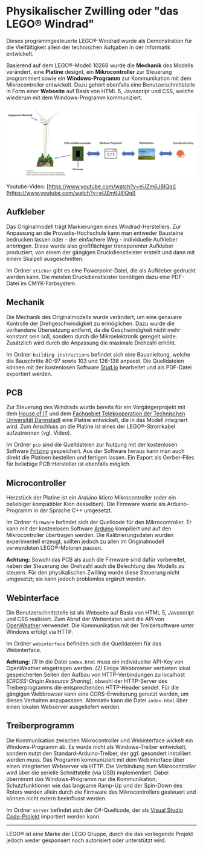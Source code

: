 # Physikalischer Zwilling oder "das LEGO® Windrad"

Dieses programmgesteuerte LEGO®-Windrad wurde als Demonstration für die Vielfältigkeit allein der technischen Aufgaben in der Informatik entwickelt.

Basierend auf dem LEGO®-Modell 10268 wurde die **Mechanik** des Modells verändert, eine **Platine** designt, ein **Mikrocontroller** zur Steuerung programmiert sowie ein **Windows-Programm** zur Kommunikation mit dem Mikrocontroller entwickelt. Dazu gehört ebenfalls eine Benutzerschnittstelle in Form einer **Webseite** auf Basis von HTML 5, Javascript und CSS, welche wiederum mit dem Windows-Programm kommuniziert.

![Architektur des physikalischen Zwillings](architecture.jpg "Architektur des physikalischen Zwillings")

Youtube-Video: [https://www.youtube.com/watch?v=eUZm6J8IQgI](https://www.youtube.com/watch?v=eUZm6J8IQgI)

## Aufkleber

Das Originalmodell trägt Markierungen eines Windrad-Herstellers. Zur Anpassung an die Provadis-Hochschule kann man entweder Bausteine bedrucken lassen oder - der einfachere Weg - individuelle Aufkleber anbringen. Diese wurde also großflächiger transparenter Aufkleber produziert, von einem der gängigen Druckdienstleister erstellt und dann mit einem Skalpell ausgeschnitten.

Im Ordner `sticker` gibt es eine Powerpoint-Datei, die als Aufkleber gedruckt werden kann. Die meisten Druckdienstleister benötigen dazu eine PDF-Datei im CMYK-Farbsystem.

## Mechanik

Die Mechanik des Originalmodells wurde verändert, um eine genauere Kontrolle der Drehgeschwindigkeit zu ermöglichen. Dazu wurde die vorhandene Übersetzung entfernt, da die Geschwindigkeit nicht mehr konstant sein soll, sondern durch die Mikroelektronik geregelt wirde. Zusätzlich wird durch die Anpassung die maximale Drehzahl erhöht.

Im Ordner `building instructions` befindet sich eine Bauanleitung, welche die Bauschritte 80-97 sowie 103 und 126-138 anpasst. Die Quelldateien können mit der kostenlosen Software [Stud.io](https://www.bricklink.com/v3/studio/download.page) bearbeitet und als PDF-Datei exportiert werden.

## PCB

Zur Steuerung des Windrads wurde bereits für ein Vorgängerprojekt mit dem [House of IT](https://house-of-it.eu/) und dem [Fachgebiet Telekooperation der Technischen Universität Darmstadt](https://www.informatik.tu-darmstadt.de/telekooperation/telecooperation_group/index.en.jsp) eine Platine entwickelt, die in das Modell integriert wird. Zum Anschluss an die Platine ist eines der LEGO®-Stromkabel aufzutrennen (vgl. Video).

Im Ordner `pcb` sind die Quelldateien zur Nutzung mit der kostenlosen Software [Fritzing](https://fritzing.org/) gespeichert. Aus der Software heraus kann man auch direkt die Platinen bestellen und fertigen lassen. Ein Export als Gerber-Files für beliebige PCB-Hersteller ist ebenfalls möglich.

## Microcontroller

Herzstück der Platine ist ein *Arduino Micro* Mikrocontroller (oder ein beliebiger kompatibler Klon desselben). Die Firmware wurde als Arduino-Programm in der Sprache C++ umgesetzt.

Im Ordner `firmware` befindet sich der Quellcode für den Mikrocontroller. Er kann mit der kostenlosen Software [Arduino](https://www.arduino.cc/) kompiliert und auf den Mikrocontroller übertragen werden. Die Kalibrierungsdaten wurden experimentell erzeugt, sollten jedoch zu allen im Originalmodell verwendeten LEGO®-Motoren passen.

**Achtung:** Sowohl das PCB als auch die Firmware sind dafür vorbereitet, neben der Steuerung der Drehzahl auch die Belechtung des Modells zu steuern. Für den physikalischen Zwilling wurde diese Steuerung nicht umgesetzt; sie kann jedoch problemlos ergänzt werden.

## Webinterface

Die Benutzerschnittstelle ist als Webseite auf Basis von HTML 5, Javascript und CSS realisiert. Zum Abruf der Wetterdaten wird die API von [OpenWeather](https://openweathermap.org/) verwendet. Die Kommunikation mit der Treibersoftware unter Windows erfolgt via HTTP.

Im Ordner `webinterface` befinden sich die Quelldateien für das Webinterface.

**Achtung:** *(1)* In die Datei `index.html` muss ein individueller API-Key von OpenWeather eingetragen werden. *(2)* Einige Webbrowser verbieten lokal gespeicherten Seiten den Aufbau von HTTP-Verbindungen zu localhost (*CROSS-Origin Resource Sharing*), obwohl der HTTP-Server des Treiberprogramms die entsprechenden HTTP-Header sendet. Für die gängigen Webbrowser kann eine CORS-Erweiterung genutzt werden, um dieses Verhalten anzupasssen. Alternativ kann die Datei `index.html` über einen lokalen Webserver ausgeliefert werden.

## Treiberprogramm

Die Kommunikation zwischen Mikrocontroller und Webinterface wickelt ein Windows-Programm ab. Es wurde nicht als Windows-Treiber entwickelt, sondern nutzt den Standard-Arduino-Treiber, der ggf. gesondert installiert werden muss. Das Programm kommuniziert mit dem Webinterface über einen integrierten Webserver via HTTP. Die Verbindung zum Mikrocontroller wird über die serielle Schnittstelle (via USB) implementiert. Dabei übernimmt das Windows-Programm nur die Kommunikation; Schutzfunktionen wie das langsame Ramp-Up und der Spin-Down des Rotors werden allein durch die Firmware des Mikrocontrollers gesteuert und können nicht extern beeinflusst werden.

Im Ordner `server` befindet sich der C#-Quellcode, der als [Visual Studio Code-Projekt](https://code.visualstudio.com/) importiert werden kann.

---

LEGO® ist eine Marke der LEGO Gruppe, durch die das vorliegende Projekt jedoch weder gesponsert noch autorisiert oder unterstützt wird.
